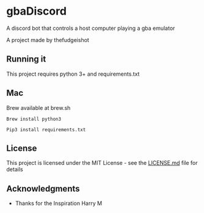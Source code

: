 # gbaDiscord

A discord bot that controls a host computer playing a gba emulator

A project made by thefudgeishot


## Running it
This project requires python 3+ and requirements.txt


## Mac

Brew available at brew.sh

```
Brew install python3
```

```
Pip3 install requirements.txt
```

## License

This project is licensed under the MIT License - see the [LICENSE.md](LICENSE.md) file for details

## Acknowledgments

* Thanks for the Inspiration Harry M
